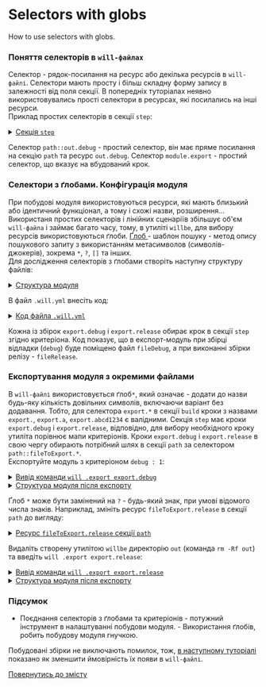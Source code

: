 # Selectors with globs

How to use selectors with globs.

### Поняття селекторів в `will-файлах`
Селектор - рядок-посилання на ресурс або декілька ресурсів в `will-файлі`. Селектори мають просту і більш складну форму запису в залежності від поля секції. В попередніх туторіалах неявно використовувались прості селектори в ресурсах, які посилались на інші ресурси.  
Приклад простих селекторів в секції `step`:

<details>
  <summary><u>Cекція <code>step</code></u></summary>

```yaml
step :

  export.out.debug :
    inherit : module.export  --> простий селектор
    export : path::out.debug   --> простий селектор
    tar : 0
    ...

```

</details>

Селектор `path::out.debug` - простий селектор, він має пряме посилання на секцію `path` та ресурс `out.debug`. Селектор `module.export` - простий селектор, що вказує на вбудований крок.

### Селектори з ґлобами. Конфігурація модуля  
При побудові модуля використовуються ресурси, які мають близький або ідентичний функціонал, а тому і схожі назви, розширення... Використаня простих селекторів і лінійних сценаріїв збільшує об'єм `will-файла` і займає багато часу, тому, в утиліті `willbe`, для вибору ресурсів використовуються ґлоби. [Ґлоб ](https://linuxhint.com/bash_globbing_tutorial/) - шаблон пошуку - метод опису пошукового запиту з використанням метасимволов (символів-джокерів), зокрема `*`, `?`, `[]` та інших.  
Для дослідження селекторів з ґлобами створіть наступну структуру файлів:  

<details>
  <summary><u>Структура модуля</u></summary>

```
selectorWithGlob
        ├── fileDebug
        ├── fileRelease         
        └── .will.yml       

```

</details>

В файл `.will.yml` внесіть код:

<details>
  <summary><u>Код файла <code>.will.yml</code></u></summary>

```yaml
about :

  name : selectorWithGlob
  description : "Using selector with glob to choise path"
  version : 0.0.1

path :

  in : '.'
  out : 'out'
  fileToExport.debug :
    criterion :
      debug : 1
    path : 'fileDebug'

  fileToExport.release :
    criterion :
      debug : 0
    path : 'fileRelease'

step  :
  export.debug :
    inherit : module.export
    export : path::fileToExport.*
    tar : 0
    criterion :
      debug : 1

  export.release :
    inherit : module.export
    export : path::fileToExport.*
    tar : 0
    criterion :
      debug : 0

build :

  export.debug :
    criterion :
      export : 1
      debug : 1
    steps :
      - export.*

  export.release :
    criterion :
      export : 1
      debug : 0
    steps :
      - export.*

```

</details>

Кожна із збірок `export.debug` i `export.release` обирає крок в секції `step` згідно критеріона. Код показує, що в експорт-модуль при збірці відладки (`debug`) буде поміщено файл `fileDebug`, а при виконанні збірки релізу - `fileRelease`.   

### Експортування модуля з окремими файлами
В `will-файлі` використовується ґлоб`*`, який означає - додати до назви будь-яку кількість довільних символів, включаючи варіант без додавання. Тобто, для селектора `export.*` в секції `build` кроки з назвами `export.`, `export.a`, `export.abcd1234` є валідними. Секція `step` має кроки `export.debug` i `export.release`, відповідно, для вибору необхідного кроку утиліта порівнює мапи критеріонів. Кроки `export.debug` i `export.release` в свою чергу обирають потрібний шлях в секції `path` за селектором `path::fileToExport.*`.  
Експортуйте модуль з критеріоном `debug : 1`:  

<details>
  <summary><u>Вивід команди <code>will .export export.debug</code></u></summary>

```
[user@user ~]$ will .export export.debug
...
   Exporting export.debug
   + Write out will-file /path_to_file/out/selectorWithGlob.out.will.yml
   + Exported export.debug with 1 files in 1.370s
  Exported module::selectorWithGlob / build::export.debug in 1.370s

```

</details>
<details>
  <summary><u>Структура модуля після експорту</u></summary>

```
selectorWithGlob
        ├── out
        │    └── selectorWithGlob.out.will.yml
        ├── fileDebug
        ├── fileRelease         
        └── .will.yml       

```

</details>

Ґлоб `*` може бути замінений на `?` - будь-який знак, при умові відомого числа знаків. Наприклад, змініть ресурс `fileToExport.release` в секції `path` до вигляду:

<details>
  <summary><u>Ресурс <code>fileToExport.release</code> секції <code>path</code></u></summary>

```yaml

  fileToExport.release :
    criterion :
       debug : 0
    path : './fileR??????'

```

</details>

Видаліть створену утилітою `willbe` директорію `out` (команда `rm -Rf out`) та введіть `will .export export.release`:

<details>
  <summary><u>Вивід команди <code>will .export export.release</code></u></summary>

```
[user@user ~]$ will .export export.release
...
  Exporting export.release
   + Write out will-file /path_to_file/out/selectorWithGlob.out.will.yml
   + Exported export.release with 1 files in 1.379s
  Exported module::selectorWithGlob / build::export.release in 1.379s

```

</details>
<details>
  <summary><u>Структура модуля після експорту</u></summary>

```
selectorWithGlob
        ├── out
        │    └── selectorWithGlob.out.will.yml
        ├── fileDebug
        ├── fileRelease         
        └── .will.yml       

```

</details>

### Підсумок
- Поєднання селекторів з ґлобами та критеріонів - потужний інструмент в налаштуванні побудови модуля.  - Використання ґлобів, робить побудову модуля гнучкою.  

Побудовані збірки не виключають помилок, тож, [в наступному туторіалі](AssertsUsing.md) показано як зменшити ймовірність їх появи в `will-файлі`.

[Повернутись до змісту](../README.md#tutorials)

